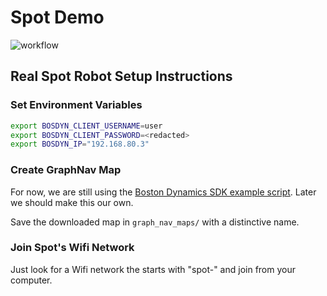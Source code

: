 # Spot Demo

![workflow](https://github.com/tomsilver/spot-planning-demo/actions/workflows/ci.yml/badge.svg)

## Real Spot Robot Setup Instructions

### Set Environment Variables

```bash
export BOSDYN_CLIENT_USERNAME=user
export BOSDYN_CLIENT_PASSWORD=<redacted>
export BOSDYN_IP="192.168.80.3"
```

### Create GraphNav Map

For now, we are still using the [Boston Dynamics SDK example script](https://github.com/boston-dynamics/spot-sdk/blob/master/python/examples/graph_nav_command_line/graph_nav_util.py). Later we should make this our own.

Save the downloaded map in `graph_nav_maps/` with a distinctive name.

### Join Spot's Wifi Network

Just look for a Wifi network the starts with "spot-" and join from your computer.

